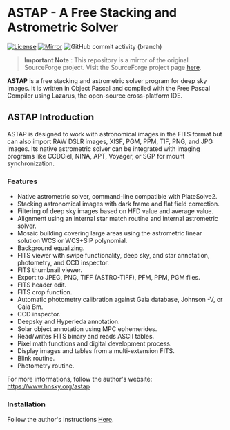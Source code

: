 # ASTAP - A Free Stacking and Astrometric Solver

[![License](https://img.shields.io/badge/license-MPL%202.0-blue.svg)](https://opensource.org/licenses/MPL-2.0)
[![Mirror](https://img.shields.io/badge/Mirror-SourceForge-blue?color=red)](https://sourceforge.net/p/astap-program/code/)
![GitHub commit activity (branch)](https://img.shields.io/github/commit-activity/m/CanardConfit/ASTAP)

> **Important Note** : This repository is a mirror of the original SourceForge project. Visit the SourceForge project page [here](https://sourceforge.net/p/astap-program/code/).

**ASTAP** is a free stacking and astrometric solver program for deep sky images. It is written in Object Pascal and compiled with the Free Pascal Compiler using Lazarus, the open-source cross-platform IDE.

## ASTAP Introduction

ASTAP is designed to work with astronomical images in the FITS format but can also import RAW DSLR images, XISF, PGM, PPM, TIF, PNG, and JPG images. Its native astrometric solver can be integrated with imaging programs like CCDCiel, NINA, APT, Voyager, or SGP for mount synchronization.

### Features

- Native astrometric solver, command-line compatible with PlateSolve2.
- Stacking astronomical images with dark frame and flat field correction.
- Filtering of deep sky images based on HFD value and average value.
- Alignment using an internal star match routine and internal astrometric solver.
- Mosaic building covering large areas using the astrometric linear solution WCS or WCS+SIP polynomial.
- Background equalizing.
- FITS viewer with swipe functionality, deep sky, and star annotation, photometry, and CCD inspector.
- FITS thumbnail viewer.
- Export to JPEG, PNG, TIFF (ASTRO-TIFF), PFM, PPM, PGM files.
- FITS header edit.
- FITS crop function.
- Automatic photometry calibration against Gaia database, Johnson -V, or Gaia Bm.
- CCD inspector.
- Deepsky and Hyperleda annotation.
- Solar object annotation using MPC ephemerides.
- Read/writes FITS binary and reads ASCII tables.
- Pixel math functions and digital development process.
- Display images and tables from a multi-extension FITS.
- Blink routine.
- Photometry routine.

For more informations, follow the author's website: https://www.hnsky.org/astap

### Installation

Follow the author's instructions [Here](https://www.hnsky.org/astap#installation).
